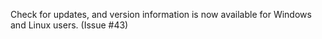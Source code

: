 Check for updates, and version information is now available for Windows and Linux users.  (Issue #43)
